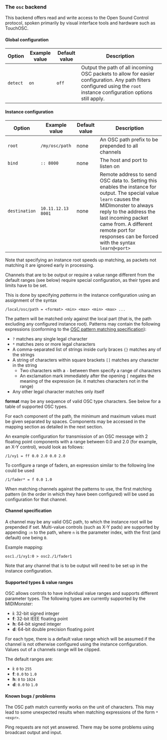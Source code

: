 ### The `osc` backend

This backend offers read and write access to the Open Sound Control protocol,
spoken primarily by visual interface tools and hardware such as TouchOSC.

#### Global configuration

| Option	| Example value		| Default value 	| Description		|
|---------------|-----------------------|-----------------------|-----------------------|
| `detect`	| `on`			| `off`			| Output the path of all incoming OSC packets to allow for easier configuration. Any path filters configured using the `root` instance configuration options still apply. |

#### Instance configuration

| Option	| Example value		| Default value 	| Description		|
|---------------|-----------------------|-----------------------|-----------------------|
| `root`	| `/my/osc/path`	| none			| An OSC path prefix to be prepended to all channels |
| `bind`	| `:: 8000`		| none			| The host and port to listen on |
| `destination`	| `10.11.12.13 8001`	| none			| Remote address to send OSC data to. Setting this enables the instance for output. The special value `learn` causes the MIDImonster to always reply to the address the last incoming packet came from. A different remote port for responses can be forced with the syntax `learn@<port>` |

Note that specifying an instance root speeds up matching, as packets not matching
it are ignored early in processing.

Channels that are to be output or require a value range different from the default ranges (see below)
require special configuration, as their types and limits have to be set.

This is done by specifying *patterns* in the instance configuration using an assignment of the syntax

```
/local/osc/path = <format> <min> <max> <min> <max> ...
```

The pattern will be matched only against the local part (that is, the path excluding any configured instance root).
Patterns may contain the following expressions (conforming to the [OSC pattern matching specification](http://opensoundcontrol.org/spec-1_0)):
* `?` matches any single legal character
* `*` matches zero or more legal characters
* A comma-separated list of strings inside curly braces `{}` matches any of the strings
* A string of characters within square brackets `[]` matches any character in the string
	* Two characters with a `-` between them specify a range of characters
	* An exclamation mark immediately after the opening `[` negates the meaning of the expression (ie. it matches characters not in the range)
* Any other legal character matches only itself

**format** may be any sequence of valid OSC type characters. See below for a table of supported
OSC types.

For each component of the path, the minimum and maximum values must be given separated by spaces.
Components may be accessed in the mapping section as detailed in the next section.

An example configuration for transmission of an OSC message with 2 floating point components with
a range between 0.0 and 2.0 (for example, an X-Y control), would look as follows:

```
/1/xy1 = ff 0.0 2.0 0.0 2.0
```

To configure a range of faders, an expression similar to the following line could be used

```
/1/fader* = f 0.0 1.0
```

When matching channels against the patterns to use, the first matching pattern (in the order in which they have been configured) will be used
as configuration for that channel.

#### Channel specification

A channel may be any valid OSC path, to which the instance root will be prepended if
set. Multi-value controls (such as X-Y pads) are supported by appending `:n` to the path,
where `n` is the parameter index, with the first (and default) one being `0`.

Example mapping:
```
osc1./1/xy1:0 > osc2./1/fader1
```

Note that any channel that is to be output will need to be set up in the instance
configuration.

#### Supported types & value ranges

OSC allows controls to have individual value ranges and supports different parameter types.
The following types are currently supported by the MIDIMonster:

* **i**: 32-bit signed integer
* **f**: 32-bit IEEE floating point
* **h**: 64-bit signed integer
* **d**: 64-bit double precision floating point

For each type, there is a default value range which will be assumed if the channel is not otherwise
configured using the instance configuration. Values out of a channels range will be clipped.

The default ranges are:

* **i**: `0` to `255`
* **f**: `0.0` to `1.0`
* **h**: `0` to `1024`
* **d**: `0.0` to `1.0`

#### Known bugs / problems

The OSC path match currently works on the unit of characters. This may lead to some unexpected results
when matching expressions of the form `*<expr>`.

Ping requests are not yet answered. There may be some problems using broadcast output and input.
